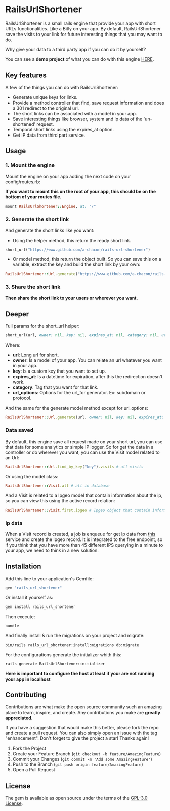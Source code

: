 # RailsUrlShortener

RailsUrlShortener is a small rails engine that provide your app with short URLs functionalities. Like a Bitly on your app. By default, RailsUrlShortener save the visits to your link for future interesting things that you may want to do.

Why give your data to a third party app if you can do it by yourself?

You can see a **demo project** of what you can do with this engine [HERE](https://s.a-chacon.com/).

## Key features

A few of the things you can do with RailsUrlShortener:

* Generate unique keys for links.
* Provide a method controller that find, save request information and does a 301 redirect to the original url.
* The short links can be associated with a model in your app.
* Save interesting things like browser, system and ip data of the 'un-shortened' request.
* Temporal short links using the expires_at option.
* Get IP data from third part service.

## Usage

### 1. Mount the engine

Mount the engine on your app adding the next code on your config/routes.rb:

**If you want to mount this on the root of your app, this should be on the bottom of your routes file.**

```ruby
mount RailsUrlShortener::Engine, at: "/"

```
### 2. Generate the short link

And generate the short links like you want:

 - Using the helper method, this return the ready short link.

```ruby
short_url("https://www.github.com/a-chacon/rails-url-shortener")
```

 - Or model method, this return the object built. So you can save this on a variable, extract the key and build the short link by your own:

```ruby
RailsUrlShortener::Url.generate("https://www.github.com/a-chacon/rails-url-shortener")
```
### 3. Share the short link

**Then share the short link to your users or wherever you want.**

## Deeper

Full params for the short_url helper:
```ruby
short_url(url, owner: nil, key: nil, expires_at: nil, category: nil, url_options: {})
```
Where:
* **url**: Long url for short.
* **owner**: Is a model of your app. You can relate an url whatever you want in your app.
* **key**: Is a custom key that you want to set up.
* **expires_at**: Is a datetime for expiration, after this the redirection doesn't work.
* **category**: Tag that you want for that link.
* **url_options**: Options for the url_for generator. Ex: subdomain or protocol.


And the same for the generate model method except for url_options:
```ruby
RailsUrlShortener::Url.generate(url, owner: nil, key: nil, expires_at: nil, category: nil)
```

### Data saved

By default, this engine save all request made on your short url, you can use that data for some analytics or simple IP logger. So for get the data in a controller or do wherever you want, you can use the Visit model related to an Url:

```ruby
RailsUrlShortener::Url.find_by_key("key").visits # all visits

```
Or using the model class:
```ruby
RailsUrlShortener::Visit.all # all in database
```

And a Visit is related to a Ipgeo model that contain information about the ip, so you can view this using the active record relation:
```ruby
RailsUrlShortener::Visit.first.ipgeo # Ipgeo object that contain information of the ip
```

### Ip data

When a Visit record is created, a job is enqueue for get Ip data from [this](https://ip-api.com/) service and create the Ipgeo record. It is integrated to the free endpoint, so if you think that you have more than 45 different IPS querying in a minute to your app, we need to think in a new solution.

## Installation

Add this line to your application's Gemfile:

```ruby
gem "rails_url_shortener"
```

Or install it yourself as:
```bash
gem install rails_url_shortener
```

Then execute:
```bash
bundle
```

And finally install & run the migrations on your project and migrate:
```bash
bin/rails rails_url_shortener:install:migrations db:migrate
```

For the configurations generate the initializer whith this:

```bash
rails generate RailsUrlShortener:initializer
```
**Here is important to configure the host at least if your are not running your app in localhost**

## Contributing

Contributions are what make the open source community such an amazing place to learn, inspire, and create. Any contributions you make are **greatly appreciated**.

If you have a suggestion that would make this better, please fork the repo and create a pull request. You can also simply open an issue with the tag "enhancement".
Don't forget to give the project a star! Thanks again!

1. Fork the Project
2. Create your Feature Branch (`git checkout -b feature/AmazingFeature`)
3. Commit your Changes (`git commit -m 'Add some AmazingFeature'`)
4. Push to the Branch (`git push origin feature/AmazingFeature`)
5. Open a Pull Request

## License
The gem is available as open source under the terms of the [GPL-3.0 License](https://www.github.com/a-chacon/rails-url-shortener/blob/main/LICENSE).
